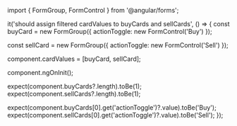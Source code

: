 import { FormGroup, FormControl } from '@angular/forms';

it('should assign filtered cardValues to buyCards and sellCards', () => {
  const buyCard = new FormGroup({
    actionToggle: new FormControl('Buy')
  });

  const sellCard = new FormGroup({
    actionToggle: new FormControl('Sell')
  });

  component.cardValues = [buyCard, sellCard];

  component.ngOnInit();

  expect(component.buyCards?.length).toBe(1);
  expect(component.sellCards?.length).toBe(1);

  expect(component.buyCards[0].get('actionToggle')?.value).toBe('Buy');
  expect(component.sellCards[0].get('actionToggle')?.value).toBe('Sell');
});